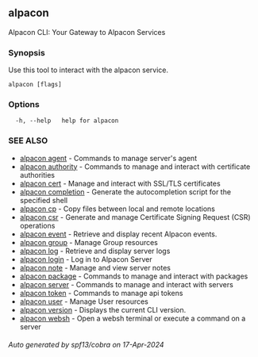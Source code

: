## alpacon

Alpacon CLI: Your Gateway to Alpacon Services

### Synopsis

Use this tool to interact with the alpacon service.

```
alpacon [flags]
```

### Options

```
  -h, --help   help for alpacon
```

### SEE ALSO

* [alpacon agent](alpacon_agent.md)	 - Commands to manage server's agent
* [alpacon authority](alpacon_authority.md)	 - Commands to manage and interact with certificate authorities
* [alpacon cert](alpacon_cert.md)	 - Manage and interact with SSL/TLS certificates
* [alpacon completion](alpacon_completion.md)	 - Generate the autocompletion script for the specified shell
* [alpacon cp](alpacon_cp.md)	 - Copy files between local and remote locations
* [alpacon csr](alpacon_csr.md)	 - Generate and manage Certificate Signing Request (CSR) operations
* [alpacon event](alpacon_event.md)	 - Retrieve and display recent Alpacon events.
* [alpacon group](alpacon_group.md)	 - Manage Group resources
* [alpacon log](alpacon_log.md)	 - Retrieve and display server logs
* [alpacon login](alpacon_login.md)	 - Log in to Alpacon Server
* [alpacon note](alpacon_note.md)	 - Manage and view server notes
* [alpacon package](alpacon_package.md)	 - Commands to manage and interact with packages
* [alpacon server](alpacon_server.md)	 - Commands to manage and interact with servers
* [alpacon token](alpacon_token.md)	 - Commands to manage api tokens
* [alpacon user](alpacon_user.md)	 - Manage User resources
* [alpacon version](alpacon_version.md)	 - Displays the current CLI version.
* [alpacon websh](alpacon_websh.md)	 - Open a websh terminal or execute a command on a server

###### Auto generated by spf13/cobra on 17-Apr-2024
